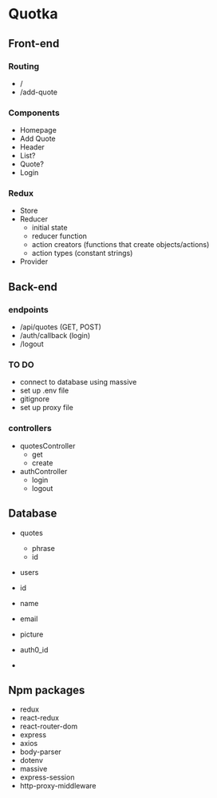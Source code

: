 # Quotka


## Front-end


### Routing
* /
* /add-quote


### Components
* Homepage
* Add Quote
* Header
* List?
* Quote?
* Login


### Redux
* Store
* Reducer
  * initial state
  * reducer function
  * action creators (functions that create objects/actions)
  * action types (constant strings)
* Provider



## Back-end

### endpoints
* /api/quotes (GET, POST)
* /auth/callback (login)
* /logout


### TO DO
* connect to database using massive
* set up .env file
* gitignore
* set up proxy file


### controllers
* quotesController
  * get 
  * create
* authController
  * login
  * logout





## Database
* quotes
  * phrase
  * id
* users
 * id
 * name
 * email
 * picture
 * auth0_id

 *



## Npm packages

* redux
* react-redux
* react-router-dom
* express
* axios
* body-parser
* dotenv
* massive 
* express-session
* http-proxy-middleware